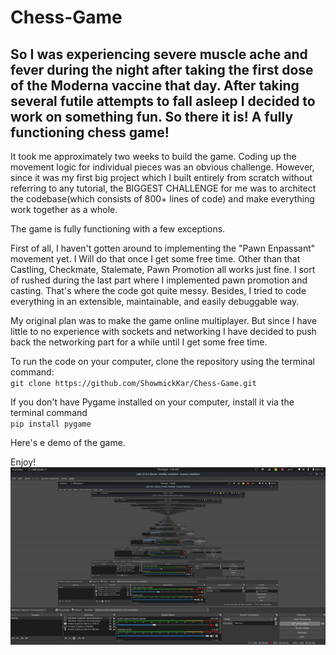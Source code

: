 # Chess-Game
## So I was experiencing severe muscle ache and fever during the night after taking the first dose of the Moderna vaccine that day. After taking several futile attempts to fall asleep I decided to work on something fun. So there it is! A fully functioning chess game!

It took me approximately two weeks to build the game. Coding up the movement logic for individual pieces was an obvious challenge. However, since it was my first big project which I built entirely from scratch without referring to any tutorial, the BIGGEST CHALLENGE for me was to architect the codebase(which consists of 800+ lines of code) and make everything work together as a whole.

The game is fully functioning with a few exceptions.

First of all, I haven't gotten around to implementing the "Pawn Enpassant" movement yet. I Will do that once I get some free time. Other than that Castling, Checkmate, Stalemate, Pawn Promotion all works just fine. I sort of rushed during the last part where I implemented pawn promotion and casting. That's where the code got quite messy. Besides, I tried to code everything in an extensible, maintainable, and easily debuggable way.

My original plan was to make the game online multiplayer. But since I have little to no experience with sockets and networking I have decided to push back the networking part for a while until I get some free time. 

To run the code on your computer, clone the repository using the terminal command:
<br>
``
git clone https://github.com/ShowmickKar/Chess-Game.git
``

If you don't have Pygame installed on your computer, install it via the terminal command
<br>
``
pip install pygame
``

Here's e demo of the game.

Enjoy!
<br>
<img src="demo01.gif" width="700" />
